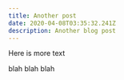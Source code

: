 ```yaml
---
title: Another post
date: 2020-04-08T03:35:32.241Z
description: Another blog post
---
```

Here is more text

blah blah blah

